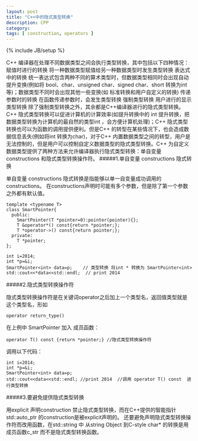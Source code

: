 ```yaml
---
layout: post
title: "C++中的隐式类型转换"
description: CPP
category: 
tags: [ construction, operators ]
---
```

{% include JB/setup %}

C++ 编译器在处理不同数据类型之间会执行类型转换，其中包括以下四种情况：
	赋值时进行的转换 将一种数据类型赋值给另一种数据类型时发生类型转换
	表达式中的转换 统一表达式包含两种不同的算术类型时，但数据类型相同时会出现自动提升变换(例如将 bool、char、unsigned char、signed char、short 转换为int 等)；数据类型不同时会出现其他一些变换(如 标准转换和用户自定义的转换)
	传递参数时的转换 在函数传递参数时，会发生类型转换
	强制类型转换 用户进行的显示类型转换
除了强制类型转换之外，其余都是C++编译器进行的隐式类型转换。C++ 隐式类型转换可以促进计算机的计算效率(如提升转换中的 int 提升转换，把数据类型转换为计算机的最自然的类型int ，会方便计算机处理)；C++ 隐式类型转换也可以为函数的调用提供便利。但是C++ 的转型在某些情况下，也会造成数据信息丢失(例如将int 转换为char)，对于C++ 内置数据类型之间的转型，用户是无法控制的，但是用户可以控制自定义数据类型的隐式类型转换。C++ 为自定义数据类型提供了两种方法来允许编译器执行隐式类型转换：单自变量constructions 和隐式类型转换操作符。
#####1.单自变量 constructions 隐式转换 

单自变量 constructions 隐式转换是指能够以单一自变量成功调用的constructions。
在constructions声明时可能有多个参数，但是除了第一个参数之外都有默认值。

	template <typename T>
	class SmartPointer{
	  public:
	    SmartPointer(T *pointer=0):pointer(pointer){};
	    T &operator*() const{return *pointer;};
	    T *operator->() const{return pointer;};
	  private:
	    T *pointer;      
	};

	int i=2014;
	int *p=&i;
	SmartPointer<int> data=p;    // 类型转换 将int * 转换为 SmartPointer<int>
	std::cout<<*data<<std::endl;  // print 2014

#####2.隐式类型转换操作符 

隐式类型转换操作符是在关键词operator之后加上一个类型名，返回值类型就是这个类型名，形如

	operator return_type()  
	
在上例中 SmartPointer 加入 成员函数：
	
	operator T() const {return *pointer;} //隐式类型转换操作符

调用以下代码：	
	
	int i=2014;
	int *p=&i;
	SmartPointer<int> data=p;
	std::cout<<data<<std::endl; //print 2014  //调用 operator T() const  进行类型转换 

#####3.要避免提供隐式类型转换

用explicit 声明construction 禁止隐式类型转换，而在C++提供的智能指针std::auto_ptr 的construction是被explicit声明的。 
还要避免声明隐式类型转换操作符而改用函数，在std::string 中 从string Object 到C-style char* 的转换是用成员函数c_str 而不是隐式类型转换函数。

